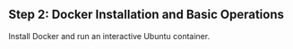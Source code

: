 ## Step 2: Docker Installation and Basic Operations
Install Docker and run an interactive Ubuntu container.